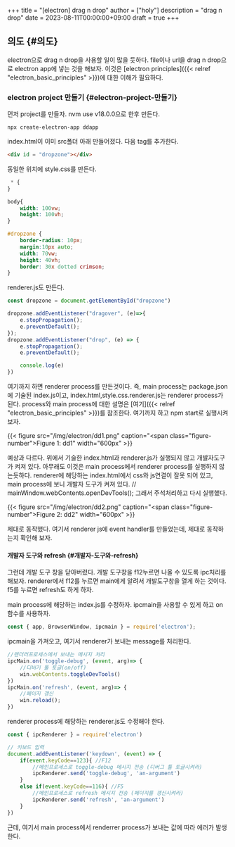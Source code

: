 +++
title = "[electron] drag n drop"
author = ["holy"]
description = "drag n drop"
date = 2023-08-11T00:00:00+09:00
draft = true
+++

## 의도 {#의도}

electron으로 drag n drop을 사용할 일이 많을 듯하다. file이나 url을
drag n drop으로 electron app에 넣는 것을 해보자. 이것은 [electron
principles]({{< relref "electron_basic_principles" >}})에 대한 이해가 필요하다.


### electron project 만들기 {#electron-project-만들기}

먼저 project를 만들자. nvm use v18.0.0으로 한후 만든다.

```shell
npx create-electron-app ddapp
```

index.html이 이미 src폴더 아래 만들어졌다. 다음 tag를 추가한다.

```html
<div id = "dropzone"></div>
```

동일한 위치에 style.css를 만든다.

```css
 * {
}

body{
    width: 100vw;
    height: 100vh;
}

#dropzone {
    border-radius: 10px;
    margin:10px auto;
    width: 70vw;
    height: 40vh;
    border: 30x dotted crimson;
}

```

renderer.js도 만든다.

```js
const dropzone = document.getElementById("dropzone")

dropzone.addEventListener("dragover", (e)=>{
    e.stopPropagation();
    e.preventDefault();
});
dropzone.addEventListener("drop", (e) => {
    e.stopPropagation();
    e.preventDefault();

    console.log(e)
})
```

여기까지 하면 renderer process를 만든것이다. 즉, main process는
package.json에 기술된 index.js이고, index.html,style.css.renderer.js는
renderer process가 된다. process와 main process에 대한 설명은 [여기]({{< relref "electron_basic_principles" >}})를
참조한다. 여기까지 하고 npm start로 실행시켜 보자.

<a id="figure--dd1"></a>

{{< figure src="/img/electron/dd1.png" caption="<span class=\"figure-number\">Figure 1: </span>dd1" width="600px" >}}

예상과 다르다. 위에서 기술한 index.html과 renderer.js가 실행되지 않고
개발자도구가 켜져 있다. 아무래도 이것은 main process에서 renderer
process를 실행하지 않는듯하다. renderer에 해당하는 index.html에서
css와 js연결이 잘못 되어 있고, main process에 보니 개발자 도구가 켜져
있다.  // mainWindow.webContents.openDevTools(); 그래서 주석처리하고
다시 실행했다.

<a id="figure--dd2"></a>

{{< figure src="/img/electron/dd2.png" caption="<span class=\"figure-number\">Figure 2: </span>dd2" width="600px" >}}

제대로 동작했다. 여기서 renderer js에 event handler를 만들었는데,
제대로 동작하는지 확인해 보자.


#### 개발자 도구와 refresh {#개발자-도구와-refresh}

그런데 개발 도구 창을 닫아버렸다. 개발 도구창을 f12누르면 나올 수
있도록 ipc처리를 해보자. renderer에서 f12를 누르면 main에게 알려서
개발도구창을 열게 하는 것이다. f5를 누르면 refresh도 하게 하자.

main process에 해당하는 index.js를 수정하자. ipcmain을 사용할 수 있게
하고 on함수를 사용하자.

```js
const { app, BrowserWindow, ipcmain } = require('electron');
```

ipcmain을 가져오고, 여기서 renderer가 보내는 message를 처리한다.

```js
//렌더러프로세스에서 보내는 메시지 처리
ipcMain.on('toggle-debug', (event, arg)=> {
    //디버기 툴 토글(on/off)
    win.webContents.toggleDevTools()
})
ipcMain.on('refresh', (event, arg)=> {
    //페이지 갱신
    win.reload();
})

```

renderer process에 해당하는 renderer.js도 수정해야 한다.

```js
const { ipcRenderer } = require('electron')
```

```js
// 키보드 입력
document.addEventListener('keydown', (event) => {
    if(event.keyCode==123){ //F12
        //메인프로세스로 toggle-debug 메시지 전송 (디버그 툴 토글시켜라)
        ipcRenderer.send('toggle-debug', 'an-argument')
    }
    else if(event.keyCode==116){ //F5
        //메인프로세스로 refresh 메시지 전송 (페이지를 갱신시켜라)
        ipcRenderer.send('refresh', 'an-argument')
    }
})

```

근데, 여기서 main process에서 renderrer process가 보내는 값에 따라
에러가 발생한다.
